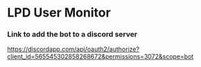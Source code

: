 # LPD User Monitor
### Link to add the bot to a discord server
https://discordapp.com/api/oauth2/authorize?client_id=565545302858268672&permissions=3072&scope=bot